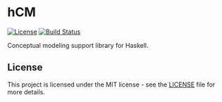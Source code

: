 # hCM

[![License](https://img.shields.io/badge/license-MIT-blue.svg)](LICENSE)
[![Build Status](https://travis-ci.org/MarekSuchanek/hCM.svg?branch=master)](https://travis-ci.org/MarekSuchanek/hCM)

Conceptual modeling support library for Haskell.


## License

This project is licensed under the MIT license - see the [LICENSE](LICENSE) file for more details.
